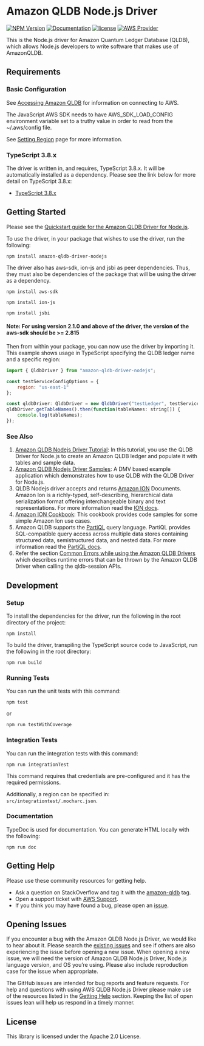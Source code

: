 # Amazon QLDB Node.js Driver

[![NPM Version](https://img.shields.io/badge/npm-v2.1.1-green)](https://www.npmjs.com/package/amazon-qldb-driver-nodejs)
[![Documentation](https://img.shields.io/badge/docs-api-green.svg)](https://docs.aws.amazon.com/qldb/latest/developerguide/getting-started.nodejs.html)
[![license](https://img.shields.io/badge/license-Apache%202.0-blue)](https://github.com/awslabs/amazon-qldb-driver-nodejs/blob/master/LICENSE)
[![AWS Provider](https://img.shields.io/badge/provider-AWS-orange?logo=amazon-aws&color=ff9900)](https://aws.amazon.com/qldb/)

This is the Node.js driver for Amazon Quantum Ledger Database (QLDB), which allows Node.js developers to write software that makes use of AmazonQLDB.

## Requirements

### Basic Configuration

See [Accessing Amazon QLDB](https://docs.aws.amazon.com/qldb/latest/developerguide/accessing.html) for information on connecting to AWS.

The JavaScript AWS SDK needs to have AWS_SDK_LOAD_CONFIG environment variable set to a truthy value in order to read
from the ~/.aws/config file.

See [Setting Region](https://docs.aws.amazon.com/sdk-for-javascript/v2/developer-guide/setting-region.html) page for more information.

### TypeScript 3.8.x

The driver is written in, and requires, TypeScript 3.8.x. It will be automatically installed as a dependency. 
Please see the link below for more detail on TypeScript 3.8.x:

* [TypeScript 3.8.x](https://www.npmjs.com/package/typescript)


## Getting Started

Please see the [Quickstart guide for the Amazon QLDB Driver for Node.js](https://docs.aws.amazon.com/qldb/latest/developerguide/driver-quickstart-nodejs.html).

To use the driver, in your package that wishes to use the driver, run the following:

```npm install amazon-qldb-driver-nodejs```

The driver also has aws-sdk, ion-js and jsbi as peer dependencies. Thus, they must also be dependencies of the package that will be using the driver as a dependency.

```npm install aws-sdk```

```npm install ion-js```

```npm install jsbi```

#### Note: For using version 2.1.0 and above of the driver, the version of the aws-sdk should be >= 2.815

Then from within your package, you can now use the driver by importing it. This example shows usage in TypeScript specifying the QLDB ledger name and a specific region:

```javascript
import { QldbDriver } from "amazon-qldb-driver-nodejs";

const testServiceConfigOptions = {
    region: "us-east-1"
};

const qldbDriver: QldbDriver = new QldbDriver("testLedger", testServiceConfigOptions);
qldbDriver.getTableNames().then(function(tableNames: string[]) {
    console.log(tableNames);
});
```

### See Also

1. [Amazon QLDB Nodejs Driver Tutorial](https://docs.aws.amazon.com/qldb/latest/developerguide/getting-started.nodejs.html): In this tutorial, you use the QLDB Driver for Node.js to create an Amazon QLDB ledger and populate it with tables and sample data.
2. [Amazon QLDB Nodejs Driver Samples](https://github.com/aws-samples/amazon-qldb-dmv-sample-nodejs): A DMV based example application which demonstrates how to use QLDB with the QLDB Driver for Node.js.
3. QLDB Nodejs driver accepts and returns [Amazon ION](http://amzn.github.io/ion-docs/) Documents. Amazon Ion is a richly-typed, self-describing, hierarchical data serialization format offering interchangeable binary and text representations. For more information read the [ION docs](http://amzn.github.io/ion-docs/docs.html).
4. [Amazon ION Cookbook](http://amzn.github.io/ion-docs/guides/cookbook.html): This cookbook provides code samples for some simple Amazon Ion use cases.
5. Amazon QLDB supports the [PartiQL](https://partiql.org/) query language. PartiQL provides SQL-compatible query access across multiple data stores containing structured data, semistructured data, and nested data. For more information read the [PartiQL docs](https://partiql.org/docs.html).
6. Refer the section [Common Errors while using the Amazon QLDB Drivers](https://docs.aws.amazon.com/qldb/latest/developerguide/driver-errors.html) which describes runtime errors that can be thrown by the Amazon QLDB Driver when calling the qldb-session APIs.


## Development

### Setup

To install the dependencies for the driver, run the following in the root directory of the project:

```npm install```

To build the driver, transpiling the TypeScript source code to JavaScript, run the following in the root directory:

```npm run build```

### Running Tests

You can run the unit tests with this command:

```npm test```

or

```npm run testWithCoverage```

### Integration Tests

You can run the integration tests with this command:

```npm run integrationTest```

This command requires that credentials are pre-configured and it has the required permissions.

Additionally, a region can be specified in: `src/integrationtest/.mocharc.json`.

### Documentation 

TypeDoc is used for documentation. You can generate HTML locally with the following:

```npm run doc```

## Getting Help

Please use these community resources for getting help.
* Ask a question on StackOverflow and tag it with the [amazon-qldb](https://stackoverflow.com/questions/tagged/amazon-qldb) tag.
* Open a support ticket with [AWS Support](http://docs.aws.amazon.com/awssupport/latest/user/getting-started.html).
* If you think you may have found a bug, please open an [issue](https://github.com/awslabs/amazon-qldb-driver-nodejs/issues/new).

## Opening Issues

If you encounter a bug with the Amazon QLDB Node.js Driver, we would like to hear about it. Please search the [existing issues](https://github.com/awslabs/amazon-qldb-driver-nodejs/issues) and see if others are also experiencing the issue before opening a new issue. When opening a new issue, we will need the version of Amazon QLDB Node.js Driver, Node.js language version, and OS you’re using. Please also include reproduction case for the issue when appropriate.

The GitHub issues are intended for bug reports and feature requests. For help and questions with using AWS QLDB Node.js Driver please make use of the resources listed in the [Getting Help](https://github.com/awslabs/amazon-qldb-driver-nodejs#getting-help) section. Keeping the list of open issues lean will help us respond in a timely manner.

## License

This library is licensed under the Apache 2.0 License.
